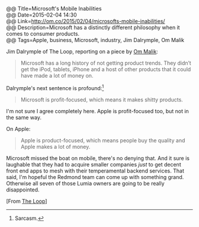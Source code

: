 @@ Title=Microsoft's Mobile Inabilities  
@@ Date=2015-02-04 14:30  
@@ Link=http://om.co/2015/02/04/microsofts-mobile-inabilities/  
@@ Description=Microsoft has a distinctly different philosophy when it comes to consumer products.  
@@ Tags=Apple, business, Microsoft, industry, Jim Dalrymple, Om Malik  

Jim Dalrymple of The Loop, reporting on a piece by [Om Malik][om]:
>Microsoft has a long history of not getting product trends. They didn’t get the iPod, tablets, iPhone and a host of other products that it could have made a lot of money on.

Dalrymple's next sentence is profound:[^sar]
>Microsoft is profit-focused, which means it makes shitty products. 

I'm not sure I agree completely here. Apple is profit-focused too, but not in the same way.

On Apple:
>Apple is product-focused, which means people buy the quality and Apple makes a lot of money.

Microsoft missed the boat on mobile, there's no denying that. And it sure is laughable that they had to acquire smaller companies *just* to get decent front end apps to mesh with their temperamental backend services. That said, I'm hopeful the Redmond team can come up with something grand. Otherwise all seven of those Lumia owners are going to be really disappointed.

[From [The Loop][loopinsight]]

[^sar]: Sarcasm.

[loopinsight]: http://www.loopinsight.com/2015/02/04/microsofts-mobile-inabilities/
[om]: http://om.co/2015/02/04/microsofts-mobile-inabilities/